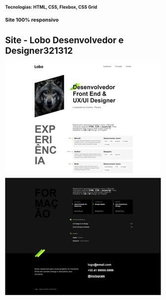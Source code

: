 <h4>Tecnologias: HTML, CSS, Flexbox, CSS Grid</h4>
<h3>Site 100% responsivo</h3>

# Site - Lobo Desenvolvedor e Designer321312

<img src="https://github.com/dieegobs/Lobo---Desenvolvedor-e-Designer/blob/main/img/lobo.png?raw=true"/>
